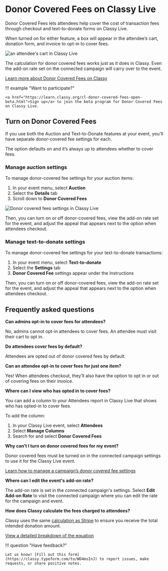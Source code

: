 # Donor Covered Fees on Classy Live

Donor Covered Fees lets attendees help cover the cost of transaction fees through checkout and text-to-donate forms on Classy Live.

When turned on for either feature, a box will appear in the attendee’s cart, donation form, and invoice to opt-in to cover fees.

![an attendee's cart in Classy Live](https://learn.classy.org/rs/673-DCU-558/images/cl-dcf-cart-option.png)

The calculation for donor covered fees works just as it does in Classy. Even the add-on rate set on the connected campaign will carry over to the event.

[Learn more about Donor Covered Fees on Classy](https://support.classy.org/s/article/donor-covered-fees)

!!! example "Want to participate?"

    <a href="https://learn.classy.org/cl-donor-covered-fees-open-beta.html">Sign up</a> to join the beta program for Donor Covered Fees on Classy Live.

## Turn on Donor Covered Fees

If you use both the Auction and Text-to-Donate features at your event, you'll have separate donor-covered fee settings for each.

The option defaults on and it’s always up to attendees whether to cover fees.

### Manage auction settings

To manage donor-covered fee settings for your auction items:

1. In your event menu, select **Auction**
2. Select the **Details** tab
3. Scroll down to **Donor Covered Fees**

![Donor covered fees settings in Classy Live](https://learn.classy.org/rs/673-DCU-558/images/cl-dcf-auction-settings.png)

Then, you can turn on or off donor-covered fees, view the add-on rate set for the event, and adjust the appeal that appears next to the option when attendees checkout.

### Manage text-to-donate settings

To manage donor-covered fee settings for your text-to-donate transactions:

1. In your event menu, select **Text-to-donate**
2. Select the **Settings** tab
3. **Donor Covered Fee** settings appear under the Instructions

Then, you can turn on or off donor-covered fees, view the add-on rate set for the event, and adjust the appeal that appears next to the option when attendees checkout.

## Frequently asked questions

**Can admins opt-in to cover fees for attendees?**

No, admins cannot opt-in attendees to cover fees. An attendee must visit their cart to opt in.

**Do attendees cover fees by default?**

Attendees are opted out of donor covered fees by default.

**Can an attendee opt-in to cover fees for just one item?**

Yes! When attendees checkout, they’ll also have the option to opt in or out of covering fees on their invoice.

**Where can I view who has opted in to cover fees?**

You can add a column to your Attendees report in Classy Live that shows who has opted-in to cover fees.

To add the column:

1. In your Classy Live event, select **Attendees**
2. Select **Manage Columns**
3. Search for and select **Donor Covered Fees**

**Why can’t I turn on donor covered fees for my event?**

Donor covered fees must be turned on in the connected campaign settings to use it for the Classy Live event.

[Learn how to manage a campaign’s donor covered fee settings](https://support.classy.org/s/article/donor-covered-fees#edit-campaign-settings)

**Where can I edit the event's add-on rate?**

The add-on rate is set in the connected campaign's settings. Select **Edit Add-on Rate** to visit the connected campaign where you can edit the rate for the campaign and event.

**How does Classy calculate the fees charged to attendees?**

Classy uses the same [calculation as Stripe](https://support.stripe.com/questions/passing-the-stripe-fee-on-to-customers) to ensure you receive the total intended donation amount.

[View a detailed breakdown of the equation](https://support.classy.org/s/article/donor-covered-fees#detailed-breakdown-of-donor-covered-fees)

!!! question "Have feedback?"

    Let us know! [Fill out this form](https://classy.typeform.com/to/WD4msInJ) to report issues, make requests, or share positive notes.
